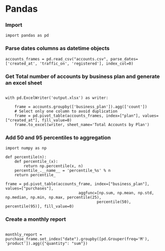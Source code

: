 # Pandas 

### Import 

```@python
import pandas as pd
```

### Parse dates columns as datetime objects 

```@python
accounts_frames = pd.read_csv("accounts.csv", parse_dates=['created_at', 'traffic_on', 'registered'], index_col=0)
```

### Get Total number of accounts by business plan and generate an excel sheet

```@python

with pd.ExcelWriter('output.xlsx') as writer:

    frame = accounts.groupby(['business_plan']).agg(['count'])
    # Select only one column to avoid duplication
    frame = pd.pivot_table(accounts_frames, index=["plan"], values=["created_at"], fill_value=0)
    frame.to_excel(writer, sheet_name='Total Accounts by Plan')
```

### Add 50 and 95 percentiles to aggregation
```@python
import numpy as np

def percentile(n):
    def percentile_(x):
        return np.percentile(x, n)
    percentile_.__name__ = 'percentile_%s' % n
    return percentile_

frame = pd.pivot_table(accounts_frame, index=["business_plan"], values=["purchases"],
                                aggfunc=[np.sum, np.mean, np.std, np.median, np.min, np.max, percentile(25),
                                        percentile(50), percentile(95)], fill_value=0)

```

### Create a monthly report

```@python

monthly_report = purchase_frame.set_index("date").groupby([pd.Grouper(freq='M'), 'product']).agg({"quantity": "sum"})

```

